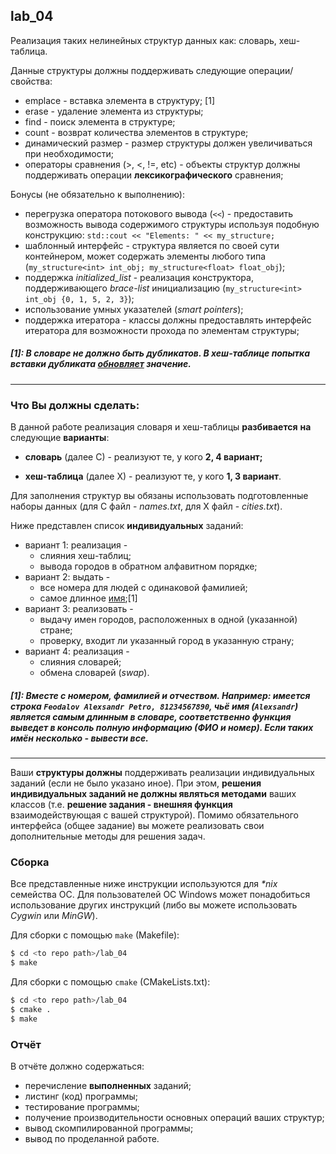 ## lab_04

Реализация таких нелинейных структур данных как: словарь, хеш-таблица.

Данные структуры должны поддерживать следующие операции/свойства:

- emplace - вставка элемента в структуру; [1]
- erase - удаление элемента из структуры;
- find - поиск элемента в структуре;
- count - возврат количества элементов в структуре;
- динамический размер - размер структуры должен увеличиваться при необходимости;
- операторы сравнения (>, <, !=, etc) - объекты структур должны поддерживать операции **лексикографического** сравнения;

Бонусы (не обязательно к выполнению):

- перегрузка оператора потокового вывода (`<<`) - предоставить возможность вывода содержимого структуры используя подобную конструкцию: `std::cout << "Elements: " << my_structure;`
- шаблонный интерфейс - структура является по своей сути контейнером, может содержать элементы любого типа (`my_structure<int> int_obj; my_structure<float> float_obj`);
- поддержка *initialized_list* - реализация конструктора, поддерживающего *brace-list* инициализацию (`my_structure<int> int_obj {0, 1, 5, 2, 3}`);
- использование умных указателей (*smart pointers*);
- поддержка итератора - классы должны предоставлять интерфейс итератора для возможности прохода по элементам структуры;

##### [1]: В словаре не должно быть дубликатов. В хеш-таблице попытка вставки дубликата <u>обновляет</u> значение.

-----------------------------

### Что Вы должны сделать:

В данной работе реализация словаря и хеш-таблицы **разбивается** **на** следующие **варианты**:

- **словарь** (далее С) - реализуют те, у кого **2, 4 вариант;**

- **хеш-таблица** (далее Х) - реализуют те, у кого **1, 3 вариант**.

Для заполнения структур вы обязаны использовать подготовленные наборы данных (для С файл - *names.txt*, для Х файл - *cities.txt*). 

Ниже представлен список **индивидуальных** заданий:

- вариант 1: реализация - 
  - слияния хеш-таблиц;
  - вывода городов в обратном алфавитном порядке;
- вариант 2: выдать - 
  - все номера для людей с одинаковой фамилией;
  - самое длинное <u>имя</u>;[1]
- вариант 3: реализовать -  
  - выдачу имен городов, расположенных в одной (указанной) стране;
  - проверку, входит ли указанный город в указанную страну;
- вариант 4: реализация - 
  - слияния словарей;
  - обмена словарей (*swap*).

##### [1]: Вместе с номером, фамилией и отчеством. Например: имеется строка `Feodalov Alexsandr Petro, 81234567890`, чьё имя (`Alexsandr`) является самым длинным в словаре, соответственно функция выведет в консоль полную информацию (ФИО и номер). Если таких имён несколько - вывести все.

** **

Ваши **структуры должны** поддерживать реализации индивидуальных заданий (если не было указано иное).  При этом, **решения индивидуальных заданий не должны являться методами** ваших классов (т.е. **решение задания - внешняя функция** взаимодействующая с вашей структурой). Помимо обязательного интерфейса (общее задание) вы можете реализовать свои дополнительные методы для решения задач. 

### Сборка

Все представленные ниже инструкции используются для _*nix_ семейства ОС.  Для пользователей ОС Windows может понадобиться использование других инструкций (либо вы можете использовать *Cygwin* или *MinGW*).

Для сборки с помощью `make` (Makefile):

```bash
$ cd <to repo path>/lab_04
$ make
```

Для сборки с помощью `cmake` (CMakeLists.txt):

```bash
$ cd <to repo path>/lab_04
$ cmake .
$ make
```

### Отчёт

В отчёте должно содержаться:

- перечисление **выполненных** заданий;
- листинг (код) программы;
- тестирование программы;
- получение производительности основных операций ваших структур;
- вывод скомпилированной программы;
- вывод по проделанной работе.